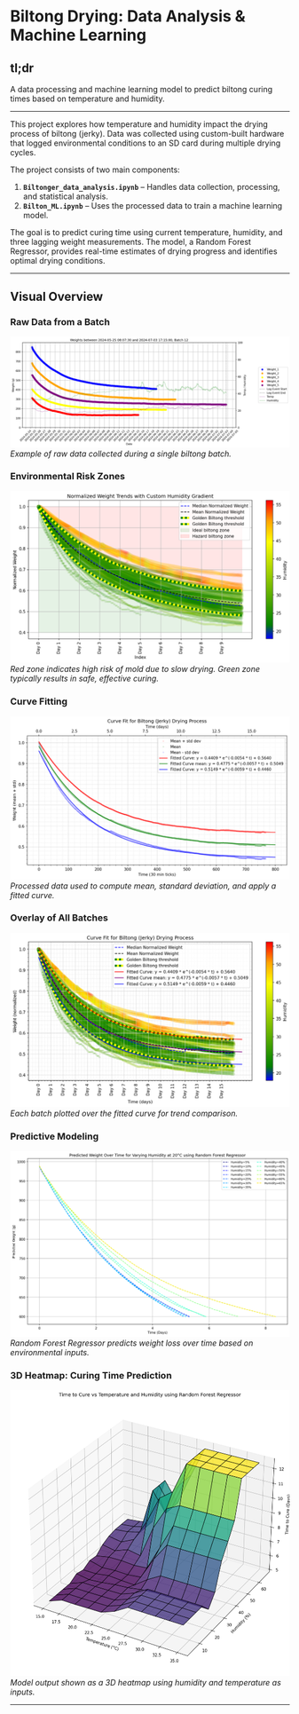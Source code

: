 # Biltong Drying: Data Analysis & Machine Learning

## tl;dr
A data processing and machine learning model to predict biltong curing times based on temperature and humidity.

---

This project explores how temperature and humidity impact the drying process of biltong (jerky). Data was collected using custom-built hardware that logged environmental conditions to an SD card during multiple drying cycles.

The project consists of two main components:
1. **`Biltonger_data_analysis.ipynb`** – Handles data collection, processing, and statistical analysis.
2. **`Bilton_ML.ipynb`** – Uses the processed data to train a machine learning model.

The goal is to predict curing time using current temperature, humidity, and three lagging weight measurements. The model, a Random Forest Regressor, provides real-time estimates of drying progress and identifies optimal drying conditions.

---

## Visual Overview

### Raw Data from a Batch
![Typical data from a drying session](assets/biltong-batch-12.png "Typical data from a drying session")
*Example of raw data collected during a single biltong batch.*

### Environmental Risk Zones
![Environmental risk zones with key stats](assets/all-data-golden-biltong-curve.png "Environmental risk zones with key stats")
*Red zone indicates high risk of mold due to slow drying. Green zone typically results in safe, effective curing.*

### Curve Fitting
![Fitted curve over processed data](assets/curve-fitted-golden-biltong-curve.png "Fitted curve over processed data")
*Processed data used to compute mean, standard deviation, and apply a fitted curve.*

### Overlay of All Batches
![All batches with fitted curve](assets/golden-biltong-curve.png "All batches with fitted curve")
*Each batch plotted over the fitted curve for trend comparison.*

### Predictive Modeling
![Machine learning model predictions](assets/predicted-weight-over-time.png "Machine learning model predictions")
*Random Forest Regressor predicts weight loss over time based on environmental inputs.*

### 3D Heatmap: Curing Time Prediction
![3D curing time prediction](assets/time-to-cure-3d.png "3D curing time prediction")
*Model output shown as a 3D heatmap using humidity and temperature as inputs.*

---
